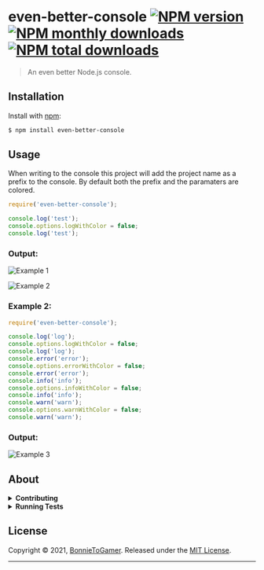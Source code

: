 # even-better-console [![NPM version](https://img.shields.io/npm/v/even-better-console.svg?style=flat)](https://www.npmjs.com/package/even-better-console) [![NPM monthly downloads](https://img.shields.io/npm/dm/even-better-console.svg?style=flat)](https://www.npmjs.com/package/even-better-console) [![NPM total downloads](https://img.shields.io/npm/dt/even-better-console.svg?style=flat)](https://www.npmjs.com/package/even-better-console)
> An even better Node.js console.

## Installation 
Install with [npm](https://www.npmjs.com/):
```sh
$ npm install even-better-console
```

## Usage
When writing to the console this project will add the project name as a prefix to the console.
By default both the prefix and the paramaters are colored.

```js
require('even-better-console');

console.log('test');
console.options.logWithColor = false;
console.log('test');
```
### Output:

![Example 1](https://github.com/BonnieToGamer/even-better-console/blob/main/screenshots/1.png)

![Example 2](https://github.com/BonnieToGamer/even-better-console/blob/main/screenshots/2.png)

### Example 2:

```js
require('even-better-console');

console.log('log');
console.options.logWithColor = false;
console.log('log');
console.error('error');
console.options.errorWithColor = false;
console.error('error');
console.info('info');
console.options.infoWithColor = false;
console.info('info');
console.warn('warn');
console.options.warnWithColor = false;
console.warn('warn');
```

### Output:

![Example 3](https://github.com/BonnieToGamer/even-better-console/blob/main/screenshots/3.png)

## About
<details>
<summary><strong>Contributing</strong></summary>

Pull requests are always welcome. For bugs and feature requests, [please create an issue](../../issues/new).

</details>
<details>
<summary><strong>Running Tests</strong></summary>

Running and reviewing unit tests is a great way to get familiarized with a library and its API. You can install dependencies and run tests with the following command:

```sh
$ npm install && npm test
```

</details>

## License

Copyright © 2021, [BonnieToGamer](https://github.com/BonnieToGamer).
Released under the [MIT License](LICENSE).

***
